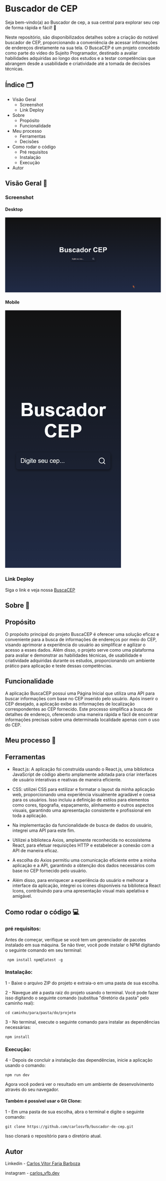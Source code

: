 # Buscador de CEP

Seja bem-vindo(a) ao Buscador de cep, a sua central para explorar seu cep de forma rápida e fácil! 🌟

Neste repositório, são disponibilizados detalhes sobre a criação do notável buscador de CEP, proporcionando a conveniência de acessar informações de endereços diretamente na sua tela. O BuscaCEP é um projeto concebido como parte do vídeo do Sujeito Programador, destinado a avaliar habilidades adquiridas ao longo dos estudos e a testar competências que abrangem desde a usabilidade e criatividade até a tomada de decisões técnicas.

## Índice 🗂️

- Visão Geral
  - Screenshot
  - Link Deploy
- Sobre
  - Propósito
  - Funcionalidade
- Meu processo
  - Ferramentas
  - Decisões
- Como rodar o código 
  - Pré requisitos
  - Instalação
  - Execução
- Autor

## Visão Geral 👀

### Screenshot

#### Desktop

![](./design/Desktop-buscador-de-cep.gif)

#### Mobile

![](./design/Mobile-buscador-de-cep.gif)

### Link Deploy

Siga o link e veja nossa [BuscaCEP](https://buscador-de-cep-black.vercel.app/)

## Sobre 📖

## Propósito

O propósito principal do projeto BuscaCEP é oferecer uma solução eficaz e conveniente para a busca de informações de endereços por meio do CEP, visando aprimorar a experiência do usuário ao simplificar e agilizar o acesso a esses dados. Além disso, o projeto serve como uma plataforma para avaliar e demonstrar as habilidades técnicas, de usabilidade e criatividade adquiridas durante os estudos, proporcionando um ambiente prático para aplicação e teste dessas competências.

## Funcionalidade

A aplicação BuscaCEP possui uma Página Inicial que utiliza uma API para buscar informações com base no CEP inserido pelo usuário. Após inserir o CEP desejado, a aplicação exibe as informações de localização correspondentes ao CEP fornecido. Este processo simplifica a busca de detalhes de endereço, oferecendo uma maneira rápida e fácil de encontrar informações precisas sobre uma determinada localidade apenas com o uso do CEP.

## Meu processo 🔨

## Ferramentas

* React.js: A aplicação foi construída usando o React.js, uma biblioteca JavaScript de código aberto amplamente adotada para criar interfaces de usuário interativas e reativas de maneira eficiente.

* CSS: utilizei CSS para estilizar e formatar o layout da minha aplicação web, proporcionando uma experiência visualmente agradável e coesa para os usuários. Isso incluiu a definição de estilos para elementos como cores, tipografia, espaçamento, alinhamento e outros aspectos visuais, garantindo uma apresentação consistente e profissional em toda a aplicação. 

* Na implementação da funcionalidade de busca de dados do usuário, integrei uma API para este fim.
* Utilizei a biblioteca Axios, amplamente reconhecida no ecossistema React, para efetuar requisições HTTP e estabelecer a conexão com a API de maneira eficaz.
* A escolha do Axios permitiu uma comunicação eficiente entre a minha aplicação e a API, garantindo a obtenção dos dados necessários com base no CEP fornecido pelo usuário.
* Além disso, para enriquecer a experiência do usuário e melhorar a interface da aplicação, integrei os ícones disponíveis na biblioteca React Icons, contribuindo para uma apresentação visual mais apelativa e amigável.
 



## Como rodar o código 💻

### pré requisitos:
Antes de começar, verifique se você tem um gerenciador de pacotes instalado em sua máquina. Se não tiver, você pode instalar o NPM digitando o seguinte comando em seu terminal:

````
 npm install npm@latest -g

````
### Instalação:

1 - Baixe o arquivo ZIP do projeto e extraia-o em uma pasta de sua escolha.

2 - Navegue até a pasta raiz do projeto usando o terminal. Você pode fazer isso digitando o seguinte comando (substitua "diretório da pasta" pelo caminho real):

````
cd caminho/para/pasta/do/projeto
````

3 - No terminal, execute o seguinte comando para instalar as dependências necessárias:
````
npm install
````

### Execução:
4 - Depois de concluir a instalação das dependências, inicie a aplicação usando o comando:
````
npm run dev
````

Agora você poderá ver o resultado em um ambiente de desenvolvimento através do seu navegador.

#### Também é possível usar o Git Clone:

1 - Em uma pasta de sua escolha, abra o terminal e digite o seguinte comando:
````
git clone https://github.com/carlosvfb/buscador-de-cep.git
````
Isso clonará o repositório para o diretório atual.

## Autor

Linkedin - [Carlos Vítor Faria Barboza](https://www.linkedin.com/in/carlos-barboza-080842218)

instagram - [carlos_vfb.dev](https://www.instagram.com/carlos_vfb.dev)
